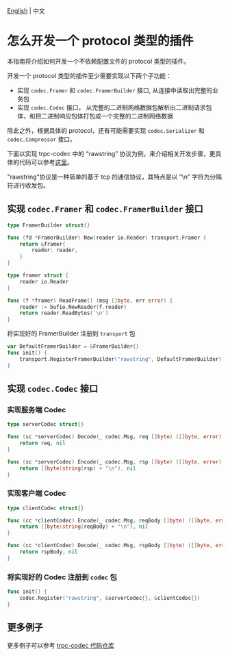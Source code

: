 [English](protocol.md) | 中文

# 怎么开发一个 protocol 类型的插件

本指南将介绍如何开发一个不依赖配置文件的 protocol 类型的插件。

开发一个 protocol 类型的插件至少需要实现以下两个子功能：

- 实现 `codec.Framer` 和  `codec.FramerBuilder` 接口, 从连接中读取出完整的业务包
- 实现 `codec.Codec` 接口， 从完整的二进制网络数据包解析出二进制请求包体，和把二进制响应包体打包成一个完整的二进制网络数据

除此之外，根据具体的 protocol，还有可能需要实现 `codec.Serializer` 和 `codec.Compressor` 接口。

下面以实现 trpc-codec 中的 “rawstring” 协议为例，来介绍相关开发步骤，更具体的代码可以参考[这里](https://github.com/trpc-ecosystem/go-codec/tree/main/rawstring)。

"rawstring"协议是一种简单的基于 tcp 的通信协议，其特点是以 “\n” 字符为分隔符进行收发包。

## 实现 `codec.Framer` 和  `codec.FramerBuilder` 接口

```go
type FramerBuilder struct{}

func (fd *FramerBuilder) New(reader io.Reader) transport.Framer {
    return &framer{
        reader: reader,
    }
}

type framer struct {
    reader io.Reader
}

func (f *framer) ReadFrame() (msg []byte, err error) {
    reader := bufio.NewReader(f.reader)
    return reader.ReadBytes('\n')
}
```

将实现好的 FramerBuilder 注册到 `transport` 包

```go
var DefaultFramerBuilder = &FramerBuilder{}
func init() {
    transport.RegisterFramerBuilder("rawstring", DefaultFramerBuilder)
}
```

## 实现 `codec.Codec` 接口

### 实现服务端 Codec

```go
type serverCodec struct{}

func (sc *serverCodec) Decode(_ codec.Msg, req []byte) ([]byte, error) {
    return req, nil
}

func (sc *serverCodec) Encode(_ codec.Msg, rsp []byte) ([]byte, error) {
    return []byte(string(rsp) + "\n"), nil
}
```

### 实现客户端 Codec

```go
type clientCodec struct{}

func (cc *clientCodec) Encode(_ codec.Msg, reqBody []byte) ([]byte, error) {
    return []byte(string(reqBody) + "\n"), nil
}

func (cc *clientCodec) Decode(_ codec.Msg, rspBody []byte) ([]byte, error) {
    return rspBody, nil
}
```

### 将实现好的 Codec 注册到 `codec` 包

```go
func init() {
	codec.Register("rawstring", &serverCodec{}, &clientCodec{})
}
```

## 更多例子

更多例子可以参考 [trpc-codec 代码仓库](https://github.com/trpc-ecosystem/go-codec)